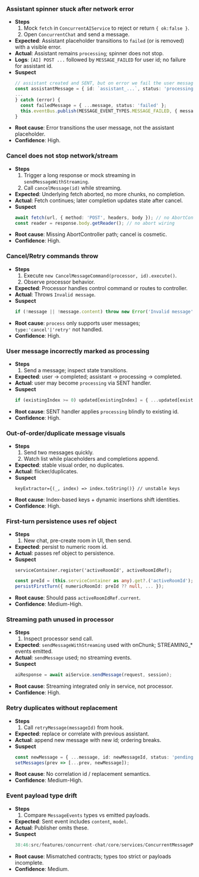 ### Assistant spinner stuck after network error

- **Steps**
  1. Mock `fetch` in `ConcurrentAIService` to reject or return `{ ok:false }`.
  2. Open `ConcurrentChat` and send a message.
- **Expected**: Assistant placeholder transitions to `failed` (or is removed) with a visible error.
- **Actual**: Assistant remains `processing`; spinner does not stop.
- **Logs**: `[AI] POST ...` followed by `MESSAGE_FAILED` for user id; no failure for assistant id.
- **Suspect**
  ```20:214:src/features/concurrent-chat/core/services/ConcurrentMessageProcessor.ts
  // assistant created and SENT, but on error we fail the user message
  const assistantMessage = { id: `assistant_...`, status: 'processing', ... }
  ...
  } catch (error) {
    const failedMessage = { ...message, status: 'failed' };
    this.eventBus.publish(MESSAGE_EVENT_TYPES.MESSAGE_FAILED, { message: failedMessage, ... });
  }
  ```
- **Root cause**: Error transitions the user message, not the assistant placeholder.
- **Confidence**: High.

### Cancel does not stop network/stream

- **Steps**
  1. Trigger a long response or mock streaming in `sendMessageWithStreaming`.
  2. Call `cancelMessage(id)` while streaming.
- **Expected**: Underlying fetch aborted, no more chunks, no completion.
- **Actual**: Fetch continues; later completion updates state after cancel.
- **Suspect**
  ```85:181:src/features/concurrent-chat/core/services/ConcurrentAIService.ts
  await fetch(url, { method: 'POST', headers, body }); // no AbortController signal
  const reader = response.body.getReader(); // no abort wiring
  ```
- **Root cause**: Missing AbortController path; cancel is cosmetic.
- **Confidence**: High.

### Cancel/Retry commands throw

- **Steps**
  1. Execute `new CancelMessageCommand(processor, id).execute()`.
  2. Observe processor behavior.
- **Expected**: Processor handles control command or routes to controller.
- **Actual**: Throws `Invalid message`.
- **Suspect**
  ```30:36:src/features/concurrent-chat/core/services/ConcurrentMessageProcessor.ts
  if (!message || !message.content) throw new Error('Invalid message');
  ```
- **Root cause**: `process` only supports user messages; `type:'cancel'|'retry'` not handled.
- **Confidence**: High.

### User message incorrectly marked as processing

- **Steps**
  1. Send a message; inspect state transitions.
- **Expected**: user -> completed; assistant -> processing -> completed.
- **Actual**: user may become `processing` via SENT handler.
- **Suspect**
  ```71:99:src/features/concurrent-chat/core/hooks/useConcurrentChat.ts
  if (existingIndex >= 0) updated[existingIndex] = { ...updated[existingIndex], status: 'processing' };
  ```
- **Root cause**: SENT handler applies `processing` blindly to existing id.
- **Confidence**: High.

### Out-of-order/duplicate message visuals

- **Steps**
  1. Send two messages quickly.
  2. Watch list while placeholders and completions append.
- **Expected**: stable visual order, no duplicates.
- **Actual**: flicker/duplicates.
- **Suspect**
  ```286:300:src/features/chat/components/MessageList/index.tsx
  keyExtractor={(_, index) => index.toString()} // unstable keys
  ```
- **Root cause**: Index-based keys + dynamic insertions shift identities.
- **Confidence**: High.

### First-turn persistence uses ref object

- **Steps**
  1. New chat, pre-create room in UI, then send.
- **Expected**: persist to numeric room id.
- **Actual**: passes ref object to persistence.
- **Suspect**
  ```119:142:src/features/concurrent-chat/components/ConcurrentChat.tsx
  serviceContainer.register('activeRoomId', activeRoomIdRef);
  ```
  ```162:175:src/features/concurrent-chat/core/services/ConcurrentMessageProcessor.ts
  const preId = (this.serviceContainer as any).get?.('activeRoomId');
  persistFirstTurn({ numericRoomId: preId ?? null, ... });
  ```
- **Root cause**: Should pass `activeRoomIdRef.current`.
- **Confidence**: Medium-High.

### Streaming path unused in processor

- **Steps**
  1. Inspect processor send call.
- **Expected**: `sendMessageWithStreaming` used with onChunk; STREAMING_* events emitted.
- **Actual**: `sendMessage` used; no streaming events.
- **Suspect**
  ```120:124:src/features/concurrent-chat/core/services/ConcurrentMessageProcessor.ts
  aiResponse = await aiService.sendMessage(request, session);
  ```
- **Root cause**: Streaming integrated only in service, not processor.
- **Confidence**: High.

### Retry duplicates without replacement

- **Steps**
  1. Call `retryMessage(messageId)` from hook.
- **Expected**: replace or correlate with previous assistant.
- **Actual**: append new message with new id; ordering breaks.
- **Suspect**
  ```233:259:src/features/concurrent-chat/core/hooks/useConcurrentChat.ts
  const newMessage = { ...message, id: newMessageId, status: 'pending' };
  setMessages(prev => [...prev, newMessage]);
  ```
- **Root cause**: No correlation id / replacement semantics.
- **Confidence**: Medium-High.

### Event payload type drift

- **Steps**
  1. Compare `MessageEvents` types vs emitted payloads.
- **Expected**: Sent event includes `content`, `model`.
- **Actual**: Publisher omits these.
- **Suspect**
  ```16:22:src/features/concurrent-chat/core/types/events/MessageEvents.ts // requires content/model
  38:46:src/features/concurrent-chat/core/services/ConcurrentMessageProcessor.ts // omits them
  ```
- **Root cause**: Mismatched contracts; types too strict or payloads incomplete.
- **Confidence**: Medium.


